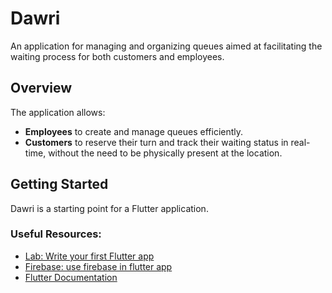 # Dawri

An application for managing and organizing queues aimed at facilitating the waiting process for both customers and employees.

## Overview

The application allows:

- **Employees** to create and manage queues efficiently.
- **Customers** to reserve their turn and track their waiting status in real-time, without the need to be physically present at the location.

## Getting Started

Dawri is a starting point for a Flutter application.

### Useful Resources:

- [Lab: Write your first Flutter app](https://docs.flutter.dev/get-started/codelab)
- [Firebase: use firebase in flutter app](https://firebase.flutter.dev/docs/overview)
- [Flutter Documentation](https://docs.flutter.dev/)
